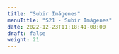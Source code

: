 ```yaml
---
title: "Subir Imágenes"
menuTitle: "S21 - Subir Imágenes"
date: 2022-12-23T11:18:41-08:00
draft: false
weight: 21
---
```

